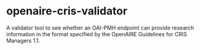 # openaire-cris-validator
A validator tool to see whether an OAI-PMH endpoint can provide research information in the format specified by the OpenAIRE Guidelines for CRIS Managers 1.1.

